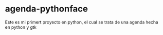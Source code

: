 agenda-pythonface
=================

Este es mi primert proyecto en python, el cual se trata de una agenda hecha en python y gtk
